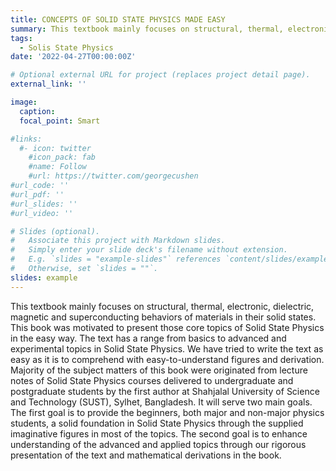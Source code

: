 ```yaml
---
title: CONCEPTS OF SOLID STATE PHYSICS MADE EASY
summary: This textbook mainly focuses on structural, thermal, electronic, dielectric, magnetic and superconducting behaviors of materials in their solid states.
tags:
  - Solis State Physics
date: '2022-04-27T00:00:00Z'

# Optional external URL for project (replaces project detail page).
external_link: ''

image:
  caption: 
  focal_point: Smart

#links:
  #- icon: twitter
    #icon_pack: fab
    #name: Follow
    #url: https://twitter.com/georgecushen
#url_code: ''
#url_pdf: ''
#url_slides: ''
#url_video: ''

# Slides (optional).
#   Associate this project with Markdown slides.
#   Simply enter your slide deck's filename without extension.
#   E.g. `slides = "example-slides"` references `content/slides/example-slides.md`.
#   Otherwise, set `slides = ""`.
slides: example
---
```


This textbook mainly focuses on structural, thermal, electronic, dielectric, magnetic and superconducting behaviors of materials in their solid states. This book was motivated to present those core topics of Solid State Physics in the easy way. The text has a range from basics to advanced and experimental topics in Solid State Physics. We have tried to write the text as easy as it is to comprehend with easy-to-understand figures and derivation. Majority of the subject matters of this book were originated from lecture notes of Solid State Physics courses delivered to undergraduate and postgraduate students by the first author at Shahjalal University of Science and Technology (SUST), Sylhet, Bangladesh. It will serve two main goals. The first goal is to provide the beginners, both major and non-major physics students, a solid foundation in Solid State Physics through the supplied imaginative figures in most of the topics. The second goal is to enhance understanding of the advanced and applied topics through our rigorous presentation of the text and mathematical derivations in the book.
